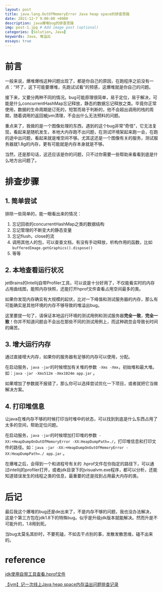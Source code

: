 ```yaml
---
layout: post
title: java.lang.OutOfMemoryError Java heap space的排查思路
date: 2021-12-7 9:00:00 +0900
description: java爆堆bug的排查思路
img: post-1.jpg # Add image post (optional)
categories: [Solution, Java]
keywords: Java, 堆溢出
essays: true  
---
```


# 前言

一般来说，爆堆爆栈这种问题出现了，都是你自己的原因，在跑程序之前没有一点：“坏了，这下可能要爆堆，先跑试试看”的预感，这爆堆就是你自己的问题。

接下来，又要分两种不同的情况。bug可能原理很简单，易于定位，易于解决，可能是什么concurrentHashMap忘记释放，静态的数据忘记释放之类。毕竟你正常使用，数据的生命周期是订死的，短暂而易于判断的，他不会超出调用的栈的周期，随着调用的返回被jvm清理，不会出什么无法预料的问题。

重点来了，我做的是一个图像处理的东西，遇到的这个bug非常“奇怪”，它无法复现，看起来是随机发生，本地大内存跑不出问题，在测试环境架起来跑一会，在跑的途中出问题，看起来就是堆空间不够。尤其这还是一个图像有关的服务，测试服务器就1.8g的内存，更有可能就是内存本身就是不够。

当然，还是那句话，这还应该是你的问题，只不过你需要一些帮助来看看到底是什么地方出问题了。

# 排查步骤

## 1. 简单尝试

排除一些简单的，能一眼看出来的情况：

1. 忘记回收的concurrentHashMap之类的数据结构
2. 忘记管理的不断变大的静态变量
3. 忘记flush，close的流
4. 调用其他人的包，可以查查文档，有没有手动释放，析构作用的函数，比如`bufferedImage.getGraphics().dispose()`
5. 等等

## 2. 本地查看运行状况

jetBrains的Intellij自带Profiler工具，可以说是十分好用了，不仅能看实时的内存占用曲线图，能照内存快照，还能打开hprof文件查看占用空间最多的类。

如果你发现内存确实有大规模的起伏，比对一下峰值和测试服务器的内存，那么有可能确实是其他环境的内存不够导致的堆溢出bug。

这里要提一句了，请保证本地运行环境的测试用例和测试服务器**完全一致**，**完全一致**！你并不知道问题会不会出在那些不同的测试用例上，而这种疏忽会导致长时间的痛苦。

## 3. 增大运行内存

通过直接增大内存，如果你的服务器有足够的内存可以使用，分配。

在启动服务，`java -jar`的时候增加有关堆的参数` -Xms -Xmx`，初始堆和最大堆。如：`java -jar -Xms512m -Xmx1024m app.jar` 。

如果增加了参数就不报错了，那么你可以选择尝试优化一下项目，或者就把它当做解决方案。

## 4. 打印堆信息

让java在堆内存不够的时候打印当时堆中的状态，可以找到到底是什么东西占用了太多的空间，帮助定位问题。

在启动服务，`java -jar`的时候增加打印堆的参数` -XX:+HeapDumpOnOutOfMemoryError -XX:HeapDumpPath=./`，打印堆信息和打印文件的路径。如：`java -jar -XX:+HeapDumpOnOutOfMemoryError -XX:HeapDumpPath=./ app.jar` 。

在爆堆之后，会得到一个和进程号有关的 .hprof文件在你指定的路径下，可以通过intellij的profiler打开，或者jdk目录下的jvisualvm.exe程序，都可以分析，还能知道错误发生的线程之类的信息，最重要的还是找到占用最大内存的类。

# 后记

最后我这个爆堆的bug还是de出来了，不是内存不够的问题，我也没办法解决，这是个第三方包在jdk1.8下的特殊bug。似乎是升级jdk版本就能解决。然而升是不可能升的，1.8用到死。

当bug太莫名其妙时，不要死磕，不如去干点别的事，发散发散思维，磕不出来的。

# reference

[jdk使用自带工具查看.hprof文件]([jdk使用自带工具查看.hprof文件_fxwwq1823tcd9的博客-CSDN博客_hprof](https://blog.csdn.net/weixin_43861049/article/details/95043077))

[【jvm】记一次线上Java heap space内存溢出问题排查记录](https://zhuanlan.zhihu.com/p/163774290)


